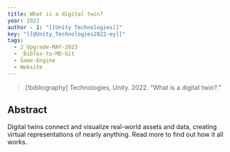 ```yaml
---
title: What is a digital twin?
year: 2022
author - 1: "[[Unity Technologies]]"
key: "[[@Unity_Technologies2022-ey]]"
tags:
  - 2_Upgrade-MAY-2023
  - _BibTex-to-MD-Git
  - Game-Engine
  - Website
---
```


> [!bibliography]
> Technologies, Unity. 2022. “What is a digital twin?.” 

## Abstract
Digital twins connect and visualize real-world assets and data, creating virtual representations of nearly anything. Read more to find out how it all works.